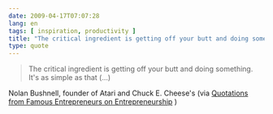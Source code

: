 ```yaml
---
date: 2009-04-17T07:07:28
lang: en
tags: [ inspiration, productivity ]
title: "The critical ingredient is getting off your butt and doing something"
type: quote
---
```


> The critical ingredient is getting off your butt and doing something.
> It's as simple as that (...)

Nolan Bushnell, founder of Atari and Chuck E. Cheese's (via [Quotations
from Famous Entrepreneurs on
Entrepreneurship](http://entrepreneurs.about.com/od/famousentrepreneurs/a/quotations.htm)
)

